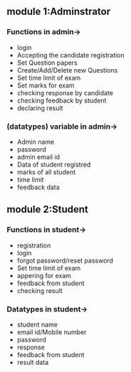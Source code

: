 <h2> module 1:Adminstrator</h2>
<h3> Functions in admin-></h3>
 <ul>

 <li>login</li>
 <li>Accepting the candidate registration</li>
 <li>Set Question papers</li>
 <li>Create/Add/Delete new Questions</li>
 <li>Set time limit of exam</li>
 <li>Set marks for exam</li>
 <li>checking response by candidate</li>
 <li>checking feedback by student</li>
 <li>declaring result</li>
 </ul>

 
 <h3>(datatypes) variable in admin-></h3>
 <ul>

 <li>Admin name</li>
 <li>password</li>
 <li> admin email id</li>
 <li>Data of student registred</li>
 <li>marks of all student</li>
 <li>time limit</li>
 <li>feedback data</li>


 </ul>

<h2> module 2:Student</h2>
 <h3> Functions in student-></h3>
 <ul>
 <li>registration</li>
 <li>login</li>
 <li>forgot password/reset password</li>
 <li>Set time limit of exam</li>
 <li>appering for exam</li>
 <li>feedback from student</li>
 <li>checking result</li>
 </ul>
 
 
 <h3> Datatypes in student-></h3>
 <ul>
 <li>student name</li>
 <li> email id/Mobile number</li>
 <li>password</li>
 <li>response</li>
 <li>feedback from student</li>
 <li> result data</li>
 </ul>
 
